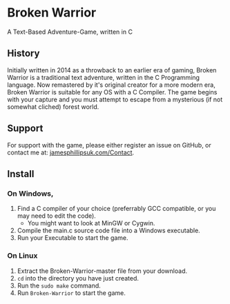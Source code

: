 # Broken Warrior
A Text-Based Adventure-Game, written in C

## History
Initially written in 2014 as a throwback to an earlier era of gaming, Broken Warrior is a traditional text adventure, written in the C Programming language.  Now remastered by it's original creator for a more modern era, Broken Warrior is suitable for any OS with a C Compiler.  The game begins with your capture and you must attempt to escape from a mysterious (if not somewhat cliched) forest world.

## Support
For support with the game, please either register an issue on GitHub, or contact me at: [jamesphillipsuk.com/Contact](http://jamesphillipsuk.com/Contact "Contact me!").

## Install

### On Windows,

  1. Find a C compiler of your choice (preferrably GCC compatible, or you may need to edit the code).
     - You might want to look at MinGW or Cygwin.
  2. Compile the main.c source code file into a Windows executable.
  3. Run your Executable to start the game.
  
  
### On Linux

  1. Extract the Broken-Warrior-master file from your download.
  2. `cd` into the directory you have just created.
  3. Run the `sudo make` command.
  4. Run `Broken-Warrior` to start the game.
